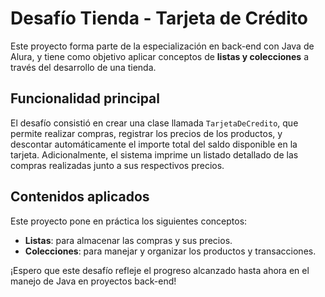 # Desafío Tienda - Tarjeta de Crédito

Este proyecto forma parte de la especialización en back-end con Java de Alura, y tiene como objetivo aplicar conceptos de **listas y colecciones** a través del desarrollo de una tienda.

## Funcionalidad principal

El desafío consistió en crear una clase llamada `TarjetaDeCredito`, que permite realizar compras, registrar los precios de los productos, y descontar automáticamente el importe total del saldo disponible en la tarjeta. Adicionalmente, el sistema imprime un listado detallado de las compras realizadas junto a sus respectivos precios.

## Contenidos aplicados

Este proyecto pone en práctica los siguientes conceptos:
- **Listas**: para almacenar las compras y sus precios.
- **Colecciones**: para manejar y organizar los productos y transacciones.

¡Espero que este desafío refleje el progreso alcanzado hasta ahora en el manejo de Java en proyectos back-end!
